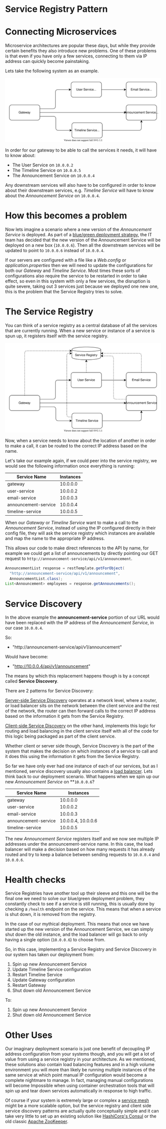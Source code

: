 # Service Registry Pattern

# Connecting Microservices

Microservice architectures are popular these days, but while they provide certain benefits they also introduce new problems. One of these problems is that even if you have only a few services, connecting to them via IP address can quickly become painstaking.

Lets take the following system as an example.

![system.svg](system.svg)

In order for our gateway to be able to call the services it needs, it will have to know about:

- The User Service on `10.0.0.2`
- The Timeline Service on `10.0.0.5`
- The Announcement Service on `10.0.0.4`

Any downstream services will also have to be configured in order to know about their downstream services, e.g. *Timeline Service* will have to know about the *Announcement Service* on `10.0.0.4`.

# How this becomes a problem

Now lets imagine a scenario where a new version of the *Announcement Service* is deployed. As part of a [blue/green deployment strategy](https://martinfowler.com/bliki/BlueGreenDeployment.html), the IT team has decided that the new version of the Announcement Service will be deployed on a new box (`10.0.0.6`). Then all the downstream services will be updated to point to `10.0.0.6` instead of `10.0.0.4`.

If our servers are configured with a file like a *Web.config* or *application.properties* then we will need to update the configurations for both our *Gateway* and *Timeline Service*. Most times these sorts of configurations also require the service to be restarted in order to take effect, so even in this system with only a few services, the disruption is quite severe, taking out 3 services just because we deployed one new one, this is the problem that the Service Registry tries to solve.

# The Service Registry

You can think of a service registry as a central database of all the services that are currently running. When a new service or instance of a service is spun up, it registers itself with the service registry. 

![registry_(1).svg](registry_(1).svg)

Now, when a service needs to know about the location of another in order to make a call, it can be routed to the correct IP address based on the name.

Let's take our example again, if we could peer into the service registry, we would see the following information once everything is running:

| Service Name | Instances
---|---
gateway | 10.0.0.0
user-service | 10.0.0.2
email-service | 10.0.0.3
announcement-service | 10.0.0.4
timeline-service | 10.0.0.5

When our *Gateway* or *Timeline Service* want to make a call to the *Announcement Service*, instead of using the IP configured directly in their config file, they will ask the service registry which instances are available and map the name to the appropriate IP address.

This allows our code to make direct references to the API by name, for example we could get a list of announcements by directly pointing our GET request to `http://announcement-service/api/v1/announcement`.

```java
AnnouncementList response = restTemplate.getForObject(
  "http://announcement-service/api/v1/announcement",
  AnnouncementList.class);
List<Announcement> employees = response.getAnnouncements();
```

# Service Discovery

In the above example the **announcement-service** portion of our URL would have been replaced with the IP address of the *Announcement Service*, in our case `10.0.0.4`.

So:

 - "http://announcement-service/api/v1/announcement"

Would have become:

+ "http://10.0.0.4/api/v1/announcement"

The means by which this replacement happens though is by a concept called **Service Discovery**.

There are 2 patterns for Service Discovery:

[Server-side Service Discovery](https://microservices.io/patterns/server-side-discovery.html) operates at a network level, where a router, or load balancer sits on the network between the client service and the rest of the network, the router can then forward calls to the correct IP address based on the information it gets from the Service Registry.

[Client-side Service Discovery](https://microservices.io/patterns/client-side-discovery.html) on the other hand, implements this logic for routing and load balancing in the client service itself with all of the code for this logic being packaged as part of the client service.

Whether client or server side though, Service Discovery is the part of the system that makes the decision on which instances of a service to call and it does this using the information it gets from the Service Registry. 

So far we have only ever had one instance of each of our services, but as I mentioned, service discovery usually also contains a [load balancer](https://en.wikipedia.org/wiki/Load_balancing_(computing)). Lets think back to our deployment scenario. What happens when we spin up our new *Announcement Service* on **`10.0.0.6`?

| Service Name | Instances
---|---
gateway | 10.0.0.0
user-service | 10.0.0.2
email-service | 10.0.0.3
announcement-service | 10.0.0.4, 10.0.0.6
timeline-service | 10.0.0.5

The new *Announcement Service* registers itself and we now see multiple IP addresses under the announcement-service name. In this case, the load balancer will make a decision based on how many requests it has already routed and try to keep a balance between sending requests to `10.0.0.4` and `10.0.0.6`.

# Health checks

Service Registries have another tool up their sleeve and this one will be the final one we need to solve our blue/green deployment problem, they constantly check to see if a service is still running, this is usually done by checking a `/health` endpoint on the service. This means that when a service is shut down, it is removed from the registry.

In the case of our mythical deployment. This means that once we have started up the new version of the Announcement Service, we can simply shut down the old instance, and the load balancer will go back to only having a single option (`10.0.0.6`) to choose from.

So, in this case, implementing a Service Registry and Service Discovery in our system has taken our deployment from:

1. Spin up new Announcement Service 
2. Update Timeline Service configuration
3. Restart Timeline Service
4. Update Gateway configuration
5. Restart Gateway
6. Shut down old Announcement Service

To:

1. Spin up new Announcement Service
2. Shut down old Announcement Service

# Other Uses

Our imaginary deployment scenario is just one benefit of decoupling IP address configuration from your systems though, and you will get a lot of value from using a service registry in your architecture. As we mentioned, these solutions also contain load balancing features and in a high volume environment you will more than likely be running multiple instances of the same service at which point manual IP configuration would become a complete nightmare to manage. In fact, managing manual configurations will become Impossible when using container orchestration tools that will spin up and tear down services automatically in response to high traffic.

Of course if your system is extremely large or complex a [service mesh](https://en.wikipedia.org/wiki/Service_mesh) might be a more scalable option, but the service registry and client side service discovery patterns are actually quite conceptually simple  and it can take very little to set up an existing solution like [HashiCorp's Consul](https://www.consul.io/) or the old classic [Apache ZooKeeper](https://zookeeper.apache.org/).
